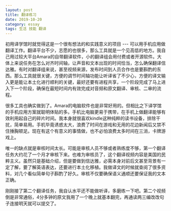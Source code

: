 ```yaml
---
layout: post
title: 翻译练习
date: 2019-10-20
category: essay
tags: 生活 技能 翻译
---
```




初用译学馆时就觉得这是一个很有想法的和实践意义的项目 --- 可以用手机应用做翻译工作。翻译平台不少，志愿的也很多，那么工具就是一个见高低的地方。我自己用过较大平台Amara的自带翻译软件，小的翻译组会用付费或者开源软件。大体上来说任务在怎么对齐时间轴，让声音和文本出现的时间恰当，怎么确保翻译信达雅。有时对翻译组来说，甚至视频来源，发布时间到人员合作也是要斟酌的东西。那么工具就很关键，方便的调节时间轴功能让听译省了不少心，方便的译文输入更是能让本土化进行顺利的关键，最好还要有进程共享，一个阶段完成了马上进入下一个阶段，确保在最短时间内有效完成对音频和原文翻译、审核、二审的流程。

很多工具也确实做到了。Amara的电脑软件也是非常好用的。但相比之下译学馆的手机应用方案就聪明体贴的多。手机比电脑更易于携带，在手机上做翻译能够有效利用起自己的碎片时间。我本身就很喜欢kindle这种纯粹的读书设备，排除干扰，简单易用。手机毕竟诱惑太大，浪费了时间在游戏和无用的花边新闻后又禁不住捶胸顿足。现在有这个有意义的事情做，也不必怕浪费太多时间在三消，卡牌游戏上。



唯一的缺点就是审核时间太长。可能是审核人员不够或者熟练度不够，第一个翻译任务大约花了一个月才审核下来。也难为审核员了，这个翻译视频内容是美国的民粹主义。虽然只是基础介绍，但是要做到信达雅，必需本身对前后文甚至背景有一定了解，要了解英语表达，还要进行本土化移植。我做译文的时候就查阅了很多资料，对几个看似简单句子斟酌了好久。审核不仅要确保语义通顺还要保证我的文本正确。



刚刚接了第二个翻译任务，我自认水平还不能做听译，多磨练一下吧。第二个视频倒是非常通俗，4分多钟的原文我用了一个晚上就基本翻完，再通读两三编改改句子连接明天就可以提交了。


